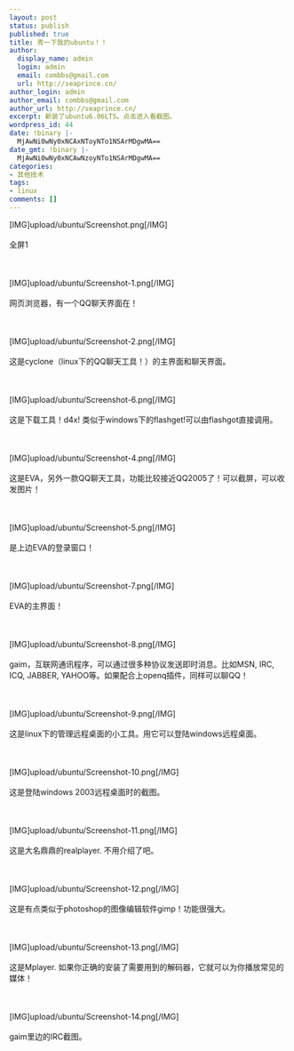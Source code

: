 ```yaml
---
layout: post
status: publish
published: true
title: 秀一下我的ubuntu！！
author:
  display_name: admin
  login: admin
  email: combbs@gmail.com
  url: http://seaprince.cn/
author_login: admin
author_email: combbs@gmail.com
author_url: http://seaprince.cn/
excerpt: 新装了ubuntu6.06LTS。点击进入看截图。
wordpress_id: 44
date: !binary |-
  MjAwNi0wNy0xNCAxNToyNTo1NSArMDgwMA==
date_gmt: !binary |-
  MjAwNi0wNy0xNCAwNzoyNTo1NSArMDgwMA==
categories:
- 其他技术
tags:
- linux
comments: []
---
```

<p>[IMG]upload&#47;ubuntu&#47;Screenshot.png[&#47;IMG]<br &#47;><br />
全屏1<br &#47;><br />
<br &#47;><br />
[IMG]upload&#47;ubuntu&#47;Screenshot-1.png[&#47;IMG]<br &#47;><br />
网页浏览器，有一个QQ聊天界面在！<br &#47;><br />
<br &#47;><br />
[IMG]upload&#47;ubuntu&#47;Screenshot-2.png[&#47;IMG]<br &#47;><br />
这是cyclone（linux下的QQ聊天工具！）的主界面和聊天界面。<br &#47;><br />
<br &#47;><br />
[IMG]upload&#47;ubuntu&#47;Screenshot-6.png[&#47;IMG]<br &#47;><br />
这是下载工具！d4x! 类似于windows下的flashget!可以由flashgot直接调用。<br &#47;><br />
<br &#47;><br />
[IMG]upload&#47;ubuntu&#47;Screenshot-4.png[&#47;IMG]<br &#47;><br />
这是EVA，另外一款QQ聊天工具，功能比较接近QQ2005了！可以截屏，可以收发图片！<br &#47;><br />
<br &#47;><br />
[IMG]upload&#47;ubuntu&#47;Screenshot-5.png[&#47;IMG]<br &#47;><br />
是上边EVA的登录窗口！<br &#47;><br />
<br &#47;><br />
[IMG]upload&#47;ubuntu&#47;Screenshot-7.png[&#47;IMG]<br &#47;><br />
EVA的主界面！<br &#47;><br />
<br &#47;><br />
[IMG]upload&#47;ubuntu&#47;Screenshot-8.png[&#47;IMG]<br &#47;><br />
gaim，互联网通讯程序，可以通过很多种协议发送即时消息。比如MSN, IRC, ICQ, JABBER, YAHOO等。如果配合上openq插件，同样可以聊QQ！<br &#47;><br />
<br &#47;><br />
[IMG]upload&#47;ubuntu&#47;Screenshot-9.png[&#47;IMG]<br &#47;><br />
这是linux下的管理远程桌面的小工具。用它可以登陆windows远程桌面。<br &#47;><br />
<br &#47;><br />
[IMG]upload&#47;ubuntu&#47;Screenshot-10.png[&#47;IMG]<br &#47;><br />
这是登陆windows 2003远程桌面时的截图。<br &#47;><br />
<br &#47;><br />
[IMG]upload&#47;ubuntu&#47;Screenshot-11.png[&#47;IMG]<br &#47;><br />
这是大名鼎鼎的realplayer. 不用介绍了吧。<br &#47;><br />
<br &#47;><br />
[IMG]upload&#47;ubuntu&#47;Screenshot-12.png[&#47;IMG]<br &#47;><br />
这是有点类似于photoshop的图像编辑软件gimp！功能很强大。<br &#47;><br />
<br &#47;><br />
[IMG]upload&#47;ubuntu&#47;Screenshot-13.png[&#47;IMG]<br &#47;><br />
这是Mplayer. 如果你正确的安装了需要用到的解码器，它就可以为你播放常见的媒体！<br &#47;><br />
<br &#47;><br />
[IMG]upload&#47;ubuntu&#47;Screenshot-14.png[&#47;IMG]<br &#47;><br />
gaim里边的IRC截图。<br &#47;></p>
